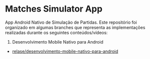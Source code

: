 # Matches Simulator App

App Android Nativo de Simulação de Partidas. Este repositório foi organizado em algumas branches que representa as implementações realizadas durante os seguintes conteúdos/vídeos:

1. Desenvolvimento Mobile Nativo para Android
 - [relase/desenvolvimento-mobile-nativo-para-android](https://github.com/suellenmuniz/matches-simulator-app/tree/release/desenvolvimento-mobile-nativo-para-android)
